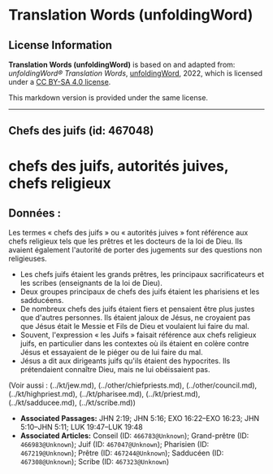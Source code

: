 # Translation Words (unfoldingWord)

## License Information

**Translation Words (unfoldingWord)** is based on and adapted from: _unfoldingWord® Translation Words_, [unfoldingWord](https://unfoldingword.org/utw), 2022, which is licensed under a [CC BY-SA 4.0 license](https://creativecommons.org/licenses/by-sa/4.0/legalcode.en).

This markdown version is provided under the same license.



--------------------------------

## Chefs des juifs (id: 467048)

chefs des juifs, autorités juives, chefs religieux
==================================================

Données :
---------

Les termes « chefs des juifs » ou « autorités juives » font référence aux chefs religieux tels que les prêtres et les docteurs de la loi de Dieu. Ils avaient également l'autorité de porter des jugements sur des questions non religieuses.

* Les chefs juifs étaient les grands prêtres, les principaux sacrificateurs et les scribes (enseignants de la loi de Dieu).
* Deux groupes principaux de chefs des juifs étaient les pharisiens et les sadducéens.
* De nombreux chefs des juifs étaient fiers et pensaient être plus justes que d'autres personnes. Ils étaient jaloux de Jésus, ne croyaient pas que Jésus était le Messie et Fils de Dieu et voulaient lui faire du mal.
* Souvent, l'expression « les Juifs » faisait référence aux chefs religieux juifs, en particulier dans les contextes où ils étaient en colère contre Jésus et essayaient de le piéger ou de lui faire du mal.
* Jésus a dit aux dirigeants juifs qu'ils étaient des hypocrites. Ils prétendaient connaître Dieu, mais ne lui obéissaient pas.

(Voir aussi : (../kt/jew.md), (../other/chiefpriests.md), (../other/council.md), (../kt/highpriest.md), (../kt/pharisee.md), (../kt/priest.md), (../kt/sadducee.md), (../kt/scribe.md))

* **Associated Passages:** JHN 2:19; JHN 5:16; EXO 16:22–EXO 16:23; JHN 5:10–JHN 5:11; LUK 19:47–LUK 19:48
* **Associated Articles:** Conseil (ID: `466783@Unknown`); Grand-prêtre (ID: `466983@Unknown`); Juif (ID: `467047@Unknown`); Pharisien (ID: `467219@Unknown`); Prêtre (ID: `467244@Unknown`); Sadducéen (ID: `467308@Unknown`); Scribe (ID: `467323@Unknown`)

